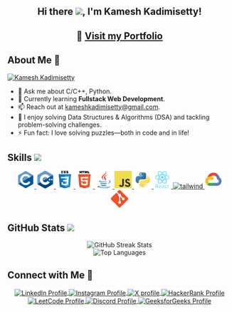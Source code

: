 <h2 align="center">Hi there <img src="https://media.giphy.com/media/hvRJCLFzcasrR4ia7z/giphy.gif" width="30">, I'm Kamesh Kadimisetty!</h2>

<h2 align="center">🔗 <a href="https://kamesh-kadimisetty.github.io/portfolio/">Visit my Portfolio</a></h2>

<h2>About Me 👤</h2>
<!-- <p align="left"> <img src="https://komarev.com/ghpvc/?username=Kamesh-Kadimisetty&label=Profile%20views&color=0e75b6&style=flat" alt="Kamesh" /> </p> -->
<p align="left"> <a href="https://x.com/KameshK05" target="blank"><img src="https://img.shields.io/twitter/follow/KameshK05?logo=twitter&style=for-the-badge" 
 alt="Kamesh Kadimisetty" /></a> </p>
<ul>
  <li>💬 Ask me about C/C++, Python.</li>
  <li>🌱 Currently learning <b>Fullstack Web Development</b>.</li>
  <li>📫 Reach out at <a href="mailto:kameshkadimisetty@gmail.com">kameshkadimisetty@gmail.com</a>.</li>
  <li>🧠 I enjoy solving Data Structures & Algorithms (DSA) and tackling problem-solving challenges.</li>
  <li>⚡ Fun fact: I love solving puzzles—both in code and in life!</li>
</ul>

<h2>Skills <img src="https://media2.giphy.com/media/QssGEmpkyEOhBCb7e1/giphy.gif?cid=ecf05e47a0n3gi1bfqntqmob8g9aid1oyj2wr3ds3mg700bl&rid=giphy.gif" width="25"></h2>
<p align="center">
  <a href="https://www.cprogramming.com/" target="_blank" rel="noreferrer">
    <img src="https://raw.githubusercontent.com/devicons/devicon/master/icons/c/c-original.svg" alt="C" width="40" height="40"/>
  </a>
  <a href="https://www.w3schools.com/cpp/" target="_blank" rel="noreferrer">
    <img src="https://raw.githubusercontent.com/devicons/devicon/master/icons/cplusplus/cplusplus-original.svg" alt="C++" width="40" height="40"/>
  </a>
  <a href="https://www.w3schools.com/css/" target="_blank" rel="noreferrer">
    <img src="https://raw.githubusercontent.com/devicons/devicon/master/icons/css3/css3-original-wordmark.svg" alt="CSS3" width="40" height="40"/>
  </a>
  <a href="https://www.w3.org/html/" target="_blank" rel="noreferrer">
    <img src="https://raw.githubusercontent.com/devicons/devicon/master/icons/html5/html5-original-wordmark.svg" alt="HTML5" width="40" height="40"/>
  </a>
  <a href="https://www.java.com" target="_blank" rel="noreferrer">
    <img src="https://raw.githubusercontent.com/devicons/devicon/master/icons/java/java-original.svg" alt="Java" width="40" height="40"/>
  </a>
  <a href="https://developer.mozilla.org/en-US/docs/Web/JavaScript" target="_blank" rel="noreferrer">
    <img src="https://raw.githubusercontent.com/devicons/devicon/master/icons/javascript/javascript-original.svg" alt="JavaScript" width="40" height="40"/>
  </a>
  <a href="https://www.python.org" target="_blank" rel="noreferrer">
    <img src="https://raw.githubusercontent.com/devicons/devicon/master/icons/python/python-original.svg" alt="Python" width="40" height="40"/>
  </a>
  <a href="https://reactjs.org/" target="_blank" rel="noreferrer">
    <img src="https://raw.githubusercontent.com/devicons/devicon/master/icons/react/react-original-wordmark.svg" alt="React.js" width="40" height="40"/>
  </a>
  <a href="https://tailwindcss.com/" target="_blank" rel="noreferrer"> <img src="https://www.vectorlogo.zone/logos/tailwindcss/tailwindcss-icon.svg"       alt="tailwind" width="40" height="40"/>
  </a>
  <a href="https://cloud.google.com/" target="_blank" rel="noreferrer">
    <img src="https://raw.githubusercontent.com/devicons/devicon/master/icons/googlecloud/googlecloud-original.svg" alt="Google Cloud" width="40" height="40"/>
  </a>
  <a href="https://git-scm.com/" target="_blank" rel="noreferrer">
    <img src="https://raw.githubusercontent.com/devicons/devicon/master/icons/git/git-original.svg" alt="Git" width="40" height="40"/>
  </a>
</p>

 <!--<div style="display: flex; justify-content: center;">
    <img src="https://leetcard.jacoblin.cool/Kamesh_Kadimisetty?theme=dark&font=Fira%20Code&ext=heatmap" alt="LeetCode Stats" style="margin-right: 20px;"/>
    <img src="https://leetcode-badge-showcase.vercel.app/api?username=Kamesh_Kadimisetty&theme=dark&border=border&animated=true" alt="LeetCode Stats" />
</div> -->

<h2>GitHub Stats <img src="https://media.giphy.com/media/iY8CRBdQXODJSCERIr/giphy.gif" width="35"></h2>
<div align="center">
  <img src="https://github-readme-streak-stats.herokuapp.com/?user=Kamesh-Kadimisetty&theme=algolia" alt="GitHub Streak Stats"/>
  <br>
  <img src="https://github-readme-stats.vercel.app/api/top-langs?username=Kamesh-Kadimisetty&show_icons=true&locale=en&layout=compact&theme=algolia" alt="Top Languages"/>
<!--   <img src="https://github-readme-stats.vercel.app/api?username=Kamesh-Kadimisetty&show_icons=true&theme=algolia&include_all_commits=true" alt="GitHub Stats"/> -->
</div>

<h2>Connect with Me 🤝</h2>
<p align="center">
  <a href="https://www.linkedin.com/in/kadimisetty-kumar-venkata-kamesh-b1b841300/" target="blank">
    <img align="center" src="https://raw.githubusercontent.com/rahuldkjain/github-profile-readme-generator/master/src/images/icons/Social/linked-in-alt.svg" alt="LinkedIn Profile" height="30" width="40" />
  </a>
  <a href="https://instagram.com/kamesh_kadimisetty" target="blank">
    <img align="center" src="https://raw.githubusercontent.com/rahuldkjain/github-profile-readme-generator/master/src/images/icons/Social/instagram.svg" alt="Instagram Profile" height="30" width="40" />
  </a>
  <a href="https://x.com/KameshK05" target="blank">
    <img align="center" src="https://raw.githubusercontent.com/rahuldkjain/github-profile-readme-generator/master/src/images/icons/Social/twitter.svg" 
      alt="X profile" height="30" width="40" />
  </a>
  <a href="https://www.hackerrank.com/KameshK2005" target="blank">
    <img align="center" src="https://raw.githubusercontent.com/rahuldkjain/github-profile-readme-generator/master/src/images/icons/Social/hackerrank.svg" alt="HackerRank Profile" height="30" width="40" />
  </a>
  <a href="https://www.leetcode.com/Kamesh_Kadimisetty" target="blank">
    <img align="center" src="https://raw.githubusercontent.com/rahuldkjain/github-profile-readme-generator/master/src/images/icons/Social/leet-code.svg" alt="LeetCode Profile" height="30" width="40" />
  </a>
  <a href="https://discord.gg/kameshkadimisetty_99001" target="blank">
    <img align="center" src="https://raw.githubusercontent.com/rahuldkjain/github-profile-readme-generator/master/src/images/icons/Social/discord.svg" alt="Discord Profile" height="30" width="40" />
  </a>
  <a href="https://auth.geeksforgeeks.org/user/scs50sds6/profile" target="blank">     
    <img align="center" src="https://upload.wikimedia.org/wikipedia/commons/4/43/GeeksforGeeks.svg" alt="GeeksforGeeks Profile" height="30" width="40" />   
</a>

</p>
